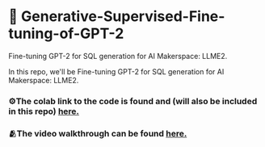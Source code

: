 # 🤖 Generative-Supervised-Fine-tuning-of-GPT-2
Fine-tuning GPT-2 for SQL generation for AI Makerspace: LLME2.

In this repo, we'll be Fine-tuning GPT-2 for SQL generation for AI Makerspace: LLME2. 

### ⚙️The colab link to the code is found and (will also be included in this repo) [here.](https://colab.research.google.com/drive/1ULEUIVSKFDejz35_QMr4lbPOFSCo_Uo3?usp=sharing)

### 🫂The video walkthrough can be found [here.](https://www.loom.com/share/80b66c16b7e44b2aa02e65d91f4ac704?sid=8e345290-a7ad-466a-ba0c-766eb2c203c0)

